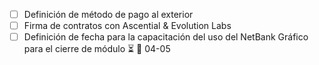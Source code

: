 - [ ] Definición de método de pago al exterior
- [ ] Firma de contratos con Ascential & Evolution Labs
- [ ] Definición de fecha para la capacitación del uso del NetBank Gráfico para el cierre de módulo ⏳ 📅 04-05